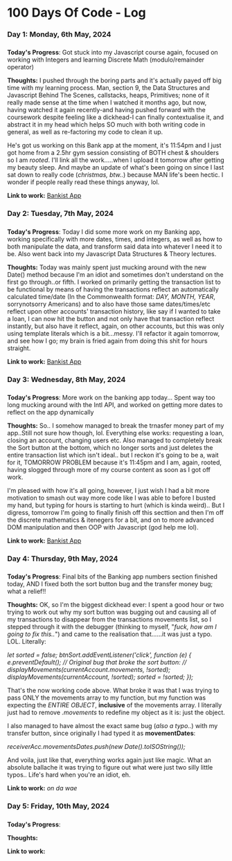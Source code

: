 # 100 Days Of Code - Log

### Day 1: Monday, 6th May, 2024

#####

**Today's Progress**: Got stuck into my Javascript course again, focused on working with Integers and learning Discrete Math (modulo/remainder operator)

**Thoughts:** I pushed through the boring parts and it's actually payed off big time with my learning process. Man, section 9, the Data Structures and Javascript Behind The Scenes, callstacks, heaps, Primitives; none of it really made sense at the time when I watched it months ago, but now, having watched it again recently-and having pushed forward with the coursework despite feeling like a dickhead-I can finally contextualise it, and abstract it in my head which helps SO much with both writing code in general, as well as re-factoring my code to clean it up.

He's got us working on this Bank app at the moment, it's 11:54pm and I just got home from a 2.5hr gym session consisting of BOTH chest & shoulders so I am _rooted_. I'll link all the work.....when I upload it tomorrow after getting my beauty sleep. And maybe an update of what's been going on since I last sat down to really code (_christmas, btw.._) because MAN life's been hectic. I wonder if people really read these things anyway, lol.

**Link to work:** [Bankist App](https://github.com/Praeda822/Javascript-Notes/tree/master/12%20Numbers%2C%20Dates%2C%20Times/starter)

### Day 2: Tuesday, 7th May, 2024

#####

**Today's Progress**: Today I did some more work on my Banking app, working specifically with more dates, times, and integers, as well as how to both manipulate the data, and transform said data into whatever I need it to be. Also went back into my Javascript Data Structures & Theory lectures.

**Thoughts:** Today was mainly spent just mucking around with the new Date() method because I'm an idiot and sometimes don't understand on the first go through..or fifth. I worked on primarily getting the transaction list to be functional by means of having the transactions reflect an automatically calculated time/date (In the Commonwealth format: _DAY, MONTH, YEAR_, sorrynotsorry Americans) and to also have those same dates/times/etc reflect upon other accounts' transaction history, like say if I wanted to take a loan, I can now hit the button and not only have that transaction reflect instantly, but also have it reflect, again, on other accounts, but this was only using template literals which is a bit...messy. I'll refactor it again tomorrow, and see how I go; my brain is fried again from doing this shit for hours straight.

**Link to work:** [Bankist App](https://github.com/Praeda822/Javascript-Notes/tree/master/12%20Numbers%2C%20Dates%2C%20Times/starter)

### Day 3: Wednesday, 8th May, 2024

#####

**Today's Progress**: More work on the banking app today... Spent way too long mucking around with the Intl API, and worked on getting more dates to reflect on the app dynamically

**Thoughts:** So.. I somehow managed to break the trnasfer money part of my app..Still not sure how though, lol. Everything else works: requesting a loan, closing an account, changing users etc. Also managed to completely break the Sort button at the bottom, which no longer sorts and just deletes the entire transaction list which isn't ideal.. but I reckon it's going to be a, wait for it, TOMORROW PROBLEM because it's 11:45pm and I am, again, rooted, having slogged through more of my course content as soon as I got off work.

I'm pleased with how it's all going, however, I just wish I had a bit more motivation to smash out way more code like I was able to before I busted my hand, but typing for hours is starting to hurt (which is kinda weird).. But I digress, tomorrow I'm going to finally finish off this secttion and then I'm off the discrete mathematics & itenegers for a bit, and on to more advanced DOM manipulation and then OOP with Javascript (god help me lol).

**Link to work:** [Bankist App](https://github.com/Praeda822/Javascript-Notes/tree/master/12%20Numbers%2C%20Dates%2C%20Times/starter)

### Day 4: Thursday, 9th May, 2024

#####

**Today's Progress**: Final bits of the Banking app numbers section finished today, AND I fixed both the sort button bug and the transfer money bug; what a relief!!

**Thoughts:** OK, so I'm the biggest dickhead ever: I spent a good hour or two trying to work out why my sort button was bugging out and causing all of my transactions to disappear from the transactions movements list, so I stepped through it with the debugger (thinking to myself, "_fuck, how am I going to fix this.._") and came to the realisation that......it was just a typo. LOL. Literally:

_let sorted = false;_
_btnSort.addEventListener('click', function (e) {_
_e.preventDefault();_
_// Original bug that broke the sort button:_
_// displayMovements(currentAccount.movements, !sorted);_
_displayMovements(currentAccount, !sorted);_
_sorted = !sorted;_
_});_

That's the now working code above. What broke it was that I was trying to pass ONLY the movements array to my function, but my function was expecting the _ENTIRE OBJECT_, **inclusive** of the movements array. I literally just had to remove _.movements_ to redefine my object as it is: just the object.

I also managed to have almost the exact same bug (_also a typo.._) with my transfer button, since originally I had typed it as **movementDates**:

_receiverAcc.movementsDates.push(new Date().toISOString());_

And voila, just like that, everything works again just like magic. What an absolute ballache it was trying to figure out what were just two silly little typos.. Life's hard when you're an idiot, eh.

**Link to work:** _on da wae_

### Day 5: Friday, 10th May, 2024

#####

**Today's Progress**:

**Thoughts:**

**Link to work:**
